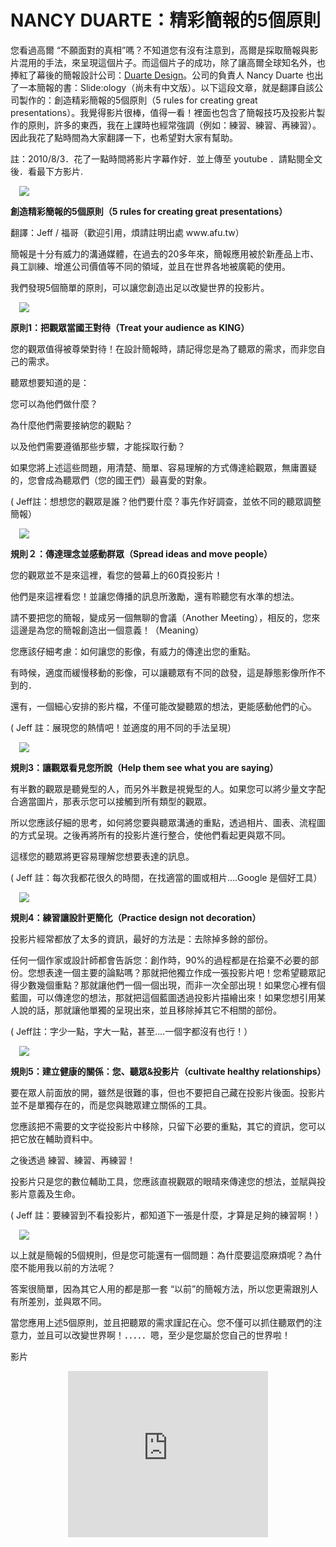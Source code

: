# NANCY DUARTE：精彩簡報的5個原則 

<div style="clear: both; text-align: center;"></div>
<p>您看過高爾 “不願面對的真相”嗎？不知道您有沒有注意到，高爾是採取簡報與影片混用的手法，來呈現這個片子。而這個片子的成功，除了讓高爾全球知名外，也捧紅了幕後的簡報設計公司：<a href="http://www.duarte.com/">Duarte Design</a>。公司的負責人 Nancy Duarte 也出了一本簡報的書：Slide:ology（尚未有中文版）。以下這段文章，就是翻譯自該公司製作的：創造精彩簡報的5個原則（5 rules for creating great presentations）。我覺得影片很棒，值得一看！裡面也包含了簡報技巧及投影片製作的原則，許多的東西，我在上課時也經常強調（例如：練習、練習、再練習）。因此我花了點時間為大家翻譯一下，也希望對大家有幫助。</p>
<p>註：2010/8/3．花了一點時間將影片字幕作好．並上傳至 youtube ．請點閱全文後．看最下方影片.<a name="more"></a></p>
<p><a href="http://3.bp.blogspot.com/-0t_dJKnyJPw/VhVB2jiGD8I/AAAAAAAAOJs/QoRWKnvhX4M/s1600/nancy5tips000961223406_thumb.jpg" style="margin-left: 1em; margin-right: 1em; text-align: center;"><img border="0" src="http://3.bp.blogspot.com/-0t_dJKnyJPw/VhVB2jiGD8I/AAAAAAAAOJs/QoRWKnvhX4M/s1600/nancy5tips000961223406_thumb.jpg"/></a></p>
<p><b>創造精彩簡報的5個原則（5 rules for creating great presentations）</b></p>
<p>翻譯：Jeff / 福哥（歡迎引用，煩請註明出處 www.afu.tw）</p>
<p>簡報是十分有威力的溝通媒體，在過去的20多年來，簡報應用被於新產品上市、員工訓練、增進公司價值等不同的領域，並且在世界各地被廣範的使用。</p>
<p>我們發現5個簡單的原則，可以讓您創造出足以改變世界的投影片。</p>
<p> <a href="http://3.bp.blogspot.com/-jqPIbzPRvW8/VhVB2rVTKuI/AAAAAAAAOJ0/lEgsWHS39qM/s1600/nancy5tips001442223443_thumb.jpg" style="margin-left: 1em; margin-right: 1em; text-align: center;"><img border="0" src="http://3.bp.blogspot.com/-jqPIbzPRvW8/VhVB2rVTKuI/AAAAAAAAOJ0/lEgsWHS39qM/s1600/nancy5tips001442223443_thumb.jpg"/></a></p>
<p><b>原則1：把觀眾當國王對待（Treat your audience as KING）</b></p>
<p>您的觀眾值得被尊榮對待！在設計簡報時，請記得您是為了聽眾的需求，而非您自己的需求。</p>
<p>聽眾想要知道的是：</p>
<p>您可以為他們做什麼？</p>
<p>為什麼他們需要接納您的觀點？</p>
<p>以及他們需要遵循那些步驟，才能採取行動？</p>
<p>如果您將上述這些問題，用清楚、簡單、容易理解的方式傳達給觀眾，無庸置疑的，您會成為聽眾們（您的國王們）最喜愛的對象。</p>
<p>( Jeff註：想想您的觀眾是誰？他們要什麼？事先作好調查，並依不同的聽眾調整簡報）</p>
<p> <a href="http://2.bp.blogspot.com/-es1pzSEXBR4/VhVB2tVOYbI/AAAAAAAAOJw/-XJrwhuL484/s1600/nancy5tips002562223704_thumb.jpg" style="margin-left: 1em; margin-right: 1em; text-align: center;"><img border="0" src="http://2.bp.blogspot.com/-es1pzSEXBR4/VhVB2tVOYbI/AAAAAAAAOJw/-XJrwhuL484/s1600/nancy5tips002562223704_thumb.jpg"/></a></p>
<p><b>規則２：傳達理念並感動群眾（Spread ideas and move people）</b></p>
<p>您的觀眾並不是來這裡，看您的營幕上的60頁投影片！</p>
<p>他們是來這裡看您！並讓您傳播的訊息所激勵，還有聆聽您有水準的想法。</p>
<p>請不要把您的簡報，變成另一個無聊的會議（Another Meeting），相反的，您來這邊是為您的簡報創造出一個意義！（Meaning）</p>
<p>您應該仔細考慮：如何讓您的影像，有威力的傳達出您的重點。</p>
<p>有時候，適度而緩慢移動的影像，可以讓聽眾有不同的啟發，這是靜態影像所作不到的．</p>
<p>還有，一個細心安排的影片檔，不僅可能改變聽眾的想法，更能感動他們的心。</p>
<p>( Jeff 註：展現您的熱情吧！並適度的用不同的手法呈現）</p>
<p> <a href="http://3.bp.blogspot.com/-XZsVpV8gCoA/VhVB3NFUByI/AAAAAAAAOJ4/iayzHI_zdLU/s1600/nancy5tips004021223847_thumb.jpg" style="margin-left: 1em; margin-right: 1em; text-align: center;"><img border="0" src="http://3.bp.blogspot.com/-XZsVpV8gCoA/VhVB3NFUByI/AAAAAAAAOJ4/iayzHI_zdLU/s1600/nancy5tips004021223847_thumb.jpg"/></a></p>
<p><b>規則3：讓觀眾看見您所說（Help them see what you are saying）</b></p>
<p>有半數的觀眾是聽覺型的人，而另外半數是視覺型的人。如果您可以將少量文字配合適當圖片，那表示您可以接觸到所有類型的觀眾。</p>
<p>所以您應該仔細的思考，如何將您要與聽眾溝通的重點，透過相片、圖表、流程圖的方式呈現。之後再將所有的投影片進行整合，使他們看起更與眾不同。</p>
<p>這樣您的聽眾將更容易理解您想要表達的訊息。</p>
<p>( Jeff 註：每次我都花很久的時間，在找適當的圖或相片….Google 是個好工具）</p>
<p> <a href="http://3.bp.blogspot.com/-nJHyABoUuq8/VhVB3YUv7BI/AAAAAAAAOJ8/rwCXgVPt8tk/s1600/nancy5tips005424224011_thumb.jpg" style="margin-left: 1em; margin-right: 1em; text-align: center;"><img border="0" src="http://3.bp.blogspot.com/-nJHyABoUuq8/VhVB3YUv7BI/AAAAAAAAOJ8/rwCXgVPt8tk/s1600/nancy5tips005424224011_thumb.jpg"/></a></p>
<p><b>規則4：練習讓設計更簡化（Practice design not decoration）</b></p>
<p>投影片經常都放了太多的資訊，最好的方法是：去除掉多餘的部份。</p>
<p>任何一個作家或設計師都會告訴您：創作時，90%的過程都是在拾棄不必要的部份。您想表達一個主要的論點嗎？那就把他獨立作成一張投影片吧！您希望聽眾記得少數幾個重點？那就讓他們一個一個出現，而非一次全部出現！如果您心裡有個藍圖，可以傳達您的想法，那就把這個藍圖透過投影片描繪出來！如果您想引用某人說的話，那就讓他單獨的呈現出來，並且移除掉其它不相關的部份。</p>
<p>( Jeff註：字少一點，字大一點，甚至….一個字都沒有也行！）</p>
<p> <a href="http://3.bp.blogspot.com/-byA4dn7ntYM/VhVB37QXZoI/AAAAAAAAOKE/8Rh4OqfwOTk/s1600/nancy5tips006831224355_thumb.jpg" style="margin-left: 1em; margin-right: 1em; text-align: center;"><img border="0" src="http://3.bp.blogspot.com/-byA4dn7ntYM/VhVB37QXZoI/AAAAAAAAOKE/8Rh4OqfwOTk/s1600/nancy5tips006831224355_thumb.jpg"/></a></p>
<p><b>規則5：建立健康的關係：您、聽眾&amp;投影片（cultivate healthy relationships）</b></p>
<p>要在眾人前面放的開，雖然是很難的事，但也不要把自己藏在投影片後面。投影片並不是單獨存在的，而是您與聴眾建立關係的工具。</p>
<p>您應該把不需要的文字從投影片中移除，只留下必要的重點，其它的資訊，您可以把它放在輔助資料中。</p>
<p>之後透過 練習、練習、再練習！</p>
<p>投影片只是您的數位輔助工具，您應該直視觀眾的眼晴來傳達您的想法，並賦與投影片意義及生命。</p>
<p>( Jeff 註：要練習到不看投影片，都知道下一張是什麼，才算是足夠的練習啊！）</p>
<p> <a href="http://3.bp.blogspot.com/-dUfUXWTIhC8/VhVB34TIrPI/AAAAAAAAOKM/UA2BYnQpxMc/s1600/nancy5tips007883224455_thumb.jpg" style="margin-left: 1em; margin-right: 1em; text-align: center;"><img border="0" src="http://3.bp.blogspot.com/-dUfUXWTIhC8/VhVB34TIrPI/AAAAAAAAOKM/UA2BYnQpxMc/s1600/nancy5tips007883224455_thumb.jpg"/></a></p>
<p>以上就是簡報的5個規則，但是您可能還有一個問題：為什麼要這麼麻煩呢？為什麼不能用我以前的方法呢？</p>
<p>答案很簡單，因為其它人用的都是那一套 “以前”的簡報方法，所以您更需跟別人有所差別，並與眾不同。</p>
<p>當您應用上述5個原則，並且把聽眾的需求謹記在心。您不僅可以抓住聽眾們的注意力，並且可以改變世界啊！．．．．．嗯，至少是您屬於您自己的世界啦！</p>
<p>影片</p>
<div style="clear: both; text-align: center;"><iframe allowfullscreen="" data-thumbnail-src="https://i.ytimg.com/vi/5hbtjZw7gws/0.jpg" frameborder="0" height="266" src="https://www.youtube.com/embed/5hbtjZw7gws?feature=player_embedded" width="320"></iframe></div>
<div></div>